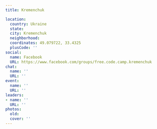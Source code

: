 ```yaml
---
title: Kremenchuk

location:
  country: Ukraine
  state: 
  city: Kremenchuk
  neighborhood: 
  coordinates: 49.079722, 33.4325
  plusCode: ''
social:
  name: Facebook
  URL: https://www.facebook.com/groups/free.code.camp.kremenchuk
chat:
  name: ''
  URL: ''
event:
  name: ''
  URL: ''
leaders:
- name: ''
  URL: ''
photos:
  old: 
  cover: ''
---
```

